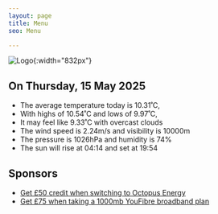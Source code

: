 ```yaml
---
layout: page
title: Menu
seo: Menu

---
```


![Logo](/images/logo.jpg){:width="832px"}

<!-- weather_marker starts -->
## On Thursday, 15 May 2025

- The average temperature today is 10.31˚C,
- With highs of 10.54˚C and lows of 9.97˚C,
- It may feel like 9.33˚C with overcast clouds
- The wind speed is 2.24m/s and visibility is 10000m
- The pressure is 1026hPa and humidity is 74%
- The sun will rise at 04:14 and set at 19:54

<!-- weather_marker ends -->

## Sponsors

- [Get £50 credit when switching to Octopus Energy](https://bit.ly/3oD1nnS)
- [Get £75 when taking a 1000mb YouFibre broadband plan](https://aklam.io/91zWhU?)
